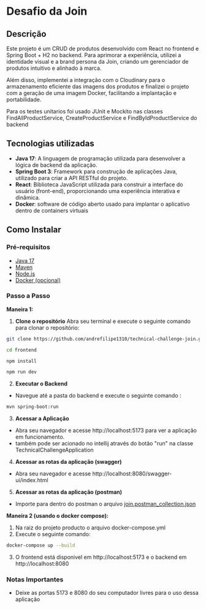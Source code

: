 # Desafio da Join
## Descrição
Este projeto é um CRUD de produtos desenvolvido com React no frontend e Spring Boot + H2 no backend. Para aprimorar a experiência, utilizei a identidade visual e a brand persona da Join, criando um gerenciador de produtos intuitivo e alinhado à marca.

Além disso, implementei a integração com o Cloudinary para o armazenamento eficiente das imagens dos produtos e finalizei o projeto com a geração de uma imagem Docker, facilitando a implantação e portabilidade.

Para os testes unitarios foi usado JUnit e Mockito nas classes FindAllProductService, CreateProductService e FindByIdProductService do backend
## Tecnologias utilizadas
- **Java 17**: A linguagem de programação utilizada para desenvolver a lógica de backend da aplicação.
- **Spring Boot 3**: Framework para construção de aplicações Java, utilizado para criar a API RESTful do projeto.
- **React**: Biblioteca JavaScript utilizada para construir a interface do usuário (front-end), proporcionando uma experiência interativa e dinâmica.
- **Docker**:  software de código aberto usado para implantar o aplicativo dentro de containers virtuais

## Como Instalar
### Pré-requisitos
- [Java 17](https://www.oracle.com/java/technologies/javase/jdk17-archive-downloads.html)
- [Maven](https://maven.apache.org/download.cgi)
- [Node.js](https://nodejs.org/) 
- [Docker (opcional)](https://www.docker.com/get-started/)
### Passo a Passo
 **Maneira 1:**
1. **Clone o repositório**
Abra seu terminal e execute o seguinte comando para clonar o repositório:

 ```bash
git clone https://github.com/andrefilipe1310/technical-challenge-join.git
```
 ```bash
cd frontend
```
 ```bash
npm install
```
 ```bash
npm run dev
```
2. **Executar o Backend**
- Navegue até a pasta do backend e execute o seguinte comando :
```bash
mvn spring-boot:run
```
3. **Acessar a Aplicação**
- Abra seu navegador e acesse http://localhost:5173 para ver a aplicação em funcionamento.
- também pode ser acionado no intellij através do botão "run" na classe TechnicalChallengeApplication
4. **Acessar as rotas da aplicação (swagger)**
- Abra seu navegador e acesse http://localhost:8080/swagger-ui/index.html

5. **Acessar as rotas da aplicação (postman)**
- Importe para dentro do postman o arquivo [join.postman_collection.json](https://github.com/andrefilipe1310/technical-challenge-join/blob/main/backend/join.postman_collection.json)

**Maneira 2 (usando o docker compose):**
1. Na raiz do projeto producto o arquivo docker-compose.yml
2. Execute o seguinte comando:
```bash
docker-compose up --build
```
3. O frontend está disponivel em http://localhost:5173 e o backend em http://localhost:8080
### Notas Importantes
- Deixe as portas 5173 e 8080 do seu computador livres para o uso dessa aplicação


